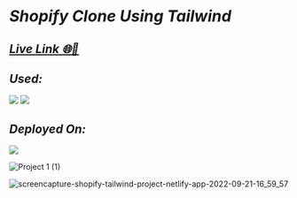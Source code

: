 # _Shopify Clone Using Tailwind_
## _[Live Link 🌐🚀](https://shopify-tailwind-project.netlify.app/)_

## _Used:_ <br>
<p><img src="https://img.shields.io/badge/HTML5-E34F26?style=for-the-badge&logo=html5&logoColor=white"> <img src="https://img.shields.io/badge/Tailwind_CSS-38B2AC?style=for-the-badge&logo=tailwind-css&logoColor=white"></p>

## _Deployed On:_ 
<img src="https://img.shields.io/badge/Netlify-00C7B7?style=for-the-badge&logo=netlify&logoColor=white">

![Project 1 (1)](https://user-images.githubusercontent.com/91872149/191494768-f8cd5705-cbd7-4653-8e08-4236189adef1.jpg)

![screencapture-shopify-tailwind-project-netlify-app-2022-09-21-16_59_57](https://user-images.githubusercontent.com/91872149/191494853-813d790c-e4cc-4257-a4eb-25b0229c73b4.png)
